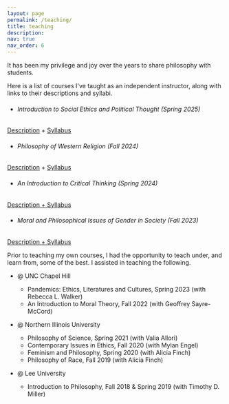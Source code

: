 ```yaml
---
layout: page
permalink: /teaching/
title: teaching
description: 
nav: true
nav_order: 6
---
```


It has been my privilege and joy over the years to share philosophy with students. 

Here is a list of courses I've taught as an independent instructor, along with links to their descriptions and syllabi. 
*    ###### Introduction to Social Ethics and Political Thought (Spring 2025)
[Description](http://meredithsheeks.com/assets/pdf/170coursedescriptionspring25.pdf) + [Syllabus](http://meredithsheeks.com/assets/pdf/170syllabusspring25.pdf)

*   ###### Philosophy of Western Religion (Fall 2024)
[Description](http://meredithsheeks.com/assets/pdf/134coursedescriptionfall24.pdf) + [Syllabus](http://meredithsheeks.com/assets/pdf/134syllabusfall24.pdf)

*   ###### An Introduction to Critical Thinking (Spring 2024)
[Description + Syllabus](http://meredithsheeks.com/assets/pdf/105syllabusspring24.pdf)

*   ###### Moral and Philosophical Issues of Gender in Society (Fall 2023)
[Description + Syllabus](http://meredithsheeks.com/assets/pdf/275syllabusfall23.pdf)

Prior to teaching my own courses, I had the opportunity to teach under, and learn from, some of the best. I assisted in teaching the following. 

* @ UNC Chapel Hill
  * Pandemics: Ethics, Literatures and Cultures, Spring 2023 (with Rebecca L. Walker)
  * An Introduction to Moral Theory, Fall 2022 (with Geoffrey Sayre-McCord)

* @ Northern Illinois University
  * Philosophy of Science, Spring 2021 (with Valia Allori)
  * Contemporary Issues in Ethics, Fall 2020 (with Mylan Engel)
  * Feminism and Philosophy, Spring 2020 (with Alicia Finch)
  * Philosophy of Race, Fall 2019 (with Alicia Finch)

* @ Lee University
  * Introduction to Philosophy, Fall 2018 & Spring 2019 (with Timothy D. Miller)
